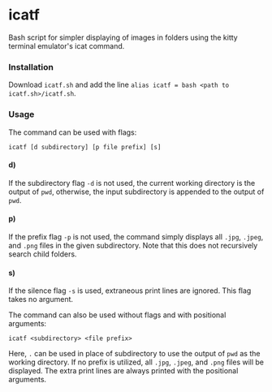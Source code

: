 # icatf
Bash script for simpler displaying of images in folders using the kitty terminal emulator's icat command.

### Installation
Download `icatf.sh` and add the line `alias icatf = bash <path to icatf.sh>/icatf.sh`.

### Usage
The command can be used with flags:
```
icatf [d subdirectory] [p file prefix] [s]
```
#### d)
If the subdirectory flag `-d` is not used, the current working directory is the output of `pwd`, otherwise, the input subdirectory is appended to the output of `pwd`. 
#### p)
If the prefix flag `-p` is not used, the command simply displays all `.jpg`, `.jpeg`, and `.png` files in the given subdirectory. Note that this does not recursively search child folders.
#### s)
If the silence flag `-s` is used, extraneous print lines are ignored. This flag takes no argument.


The command can also be used without flags and with positional arguments:
```
icatf <subdirectory> <file prefix>
```
Here, `.` can be used in place of subdirectory to use the output of `pwd` as the working directory. If no prefix is utilized, all `.jpg`, `.jpeg`, and `.png` files will be displayed. The extra print lines are always printed with the positional arguments.
